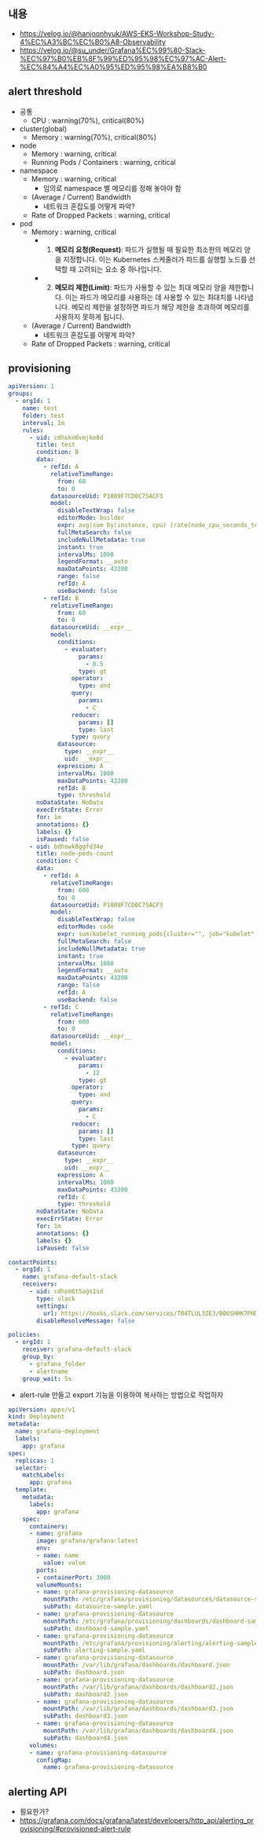 
## 내용
- https://velog.io/@hanjoonhyuk/AWS-EKS-Workshop-Study-4%EC%A3%BC%EC%B0%A8-Observability
- https://velog.io/@su_under/Grafana%EC%99%80-Slack-%EC%97%B0%EB%8F%99%ED%95%98%EC%97%AC-Alert-%EC%84%A4%EC%A0%95%ED%95%98%EA%B8%B0

## alert threshold
- 공통
	- CPU : warning(70%), critical(80%)
- cluster(global)
	- Memory : warning(70%), critical(80%)
- node
	- Memory : warning, critical
	- Running Pods / Containers : warning, critical
- namespace
	- Memory : warning, critical
		- 임의로 namespace 별 메모리를 정해 놓아야 함
	- (Average / Current) Bandwidth
		- 네트워크 혼잡도를 어떻게 파악?
	- Rate of Dropped Packets : warning, critical
- pod
	- Memory : warning, critical
		- 1. **메모리 요청(Request)**: 파드가 실행될 때 필요한 최소한의 메모리 양을 지정합니다. 이는 Kubernetes 스케줄러가 파드를 실행할 노드를 선택할 때 고려되는 요소 중 하나입니다.
		- 2. **메모리 제한(Limit)**: 파드가 사용할 수 있는 최대 메모리 양을 제한합니다. 이는 파드가 메모리를 사용하는 데 사용할 수 있는 최대치를 나타냅니다. 메모리 제한을 설정하면 파드가 해당 제한을 초과하여 메모리를 사용하지 못하게 됩니다.
	-  (Average / Current) Bandwidth
		- 네트워크 혼잡도를 어떻게 파악?
	- Rate of Dropped Packets : warning, critical

## provisioning

```yaml
apiVersion: 1
groups:
  - orgId: 1
    name: test
    folder: test
    interval: 1m
    rules:
      - uid: cdhskn6vmjke8d
        title: test
        condition: B
        data:
          - refId: A
            relativeTimeRange:
              from: 60
              to: 0
            datasourceUid: P1809F7CD0C75ACF3
            model:
              disableTextWrap: false
              editorMode: builder
              expr: avg(sum by(instance, cpu) (rate(node_cpu_seconds_total{mode!~"idle|iowait|steal"}[$__rate_interval])))
              fullMetaSearch: false
              includeNullMetadata: true
              instant: true
              intervalMs: 1000
              legendFormat: __auto
              maxDataPoints: 43200
              range: false
              refId: A
              useBackend: false
          - refId: B
            relativeTimeRange:
              from: 60
              to: 0
            datasourceUid: __expr__
            model:
              conditions:
                - evaluator:
                    params:
                      - 0.5
                    type: gt
                  operator:
                    type: and
                  query:
                    params:
                      - C
                  reducer:
                    params: []
                    type: last
                  type: query
              datasource:
                type: __expr__
                uid: __expr__
              expression: A
              intervalMs: 1000
              maxDataPoints: 43200
              refId: B
              type: threshold
        noDataState: NoData
        execErrState: Error
        for: 1m
        annotations: {}
        labels: {}
        isPaused: false
      - uid: bdhswk8ggfd34e
        title: node-pods-count
        condition: C
        data:
          - refId: A
            relativeTimeRange:
              from: 600
              to: 0
            datasourceUid: P1809F7CD0C75ACF3
            model:
              disableTextWrap: false
              editorMode: code
              expr: sum(kubelet_running_pods{cluster="", job="kubelet", metrics_path="/metrics", node=~"node1"}) OR sum(kubelet_running_pod_count{cluster="", job="kubelet", metrics_path="/metrics", node=~"node1"})
              fullMetaSearch: false
              includeNullMetadata: true
              instant: true
              intervalMs: 1000
              legendFormat: __auto
              maxDataPoints: 43200
              range: false
              refId: A
              useBackend: false
          - refId: C
            relativeTimeRange:
              from: 600
              to: 0
            datasourceUid: __expr__
            model:
              conditions:
                - evaluator:
                    params:
                      - 12
                    type: gt
                  operator:
                    type: and
                  query:
                    params:
                      - C
                  reducer:
                    params: []
                    type: last
                  type: query
              datasource:
                type: __expr__
                uid: __expr__
              expression: A
              intervalMs: 1000
              maxDataPoints: 43200
              refId: C
              type: threshold
        noDataState: NoData
        execErrState: Error
        for: 1m
        annotations: {}
        labels: {}
        isPaused: false

contactPoints:
  - orgId: 1
    name: grafana-default-slack
    receivers:
      - uid: cdhsm6t5ags1sd
        type: slack
        settings:
          url: https://hooks.slack.com/services/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
        disableResolveMessage: false

policies:
  - orgId: 1
    receiver: grafana-default-slack
    group_by:
      - grafana_folder
      - alertname
    group_wait: 5s
```
- alert-rule 만들고 export 기능을 이용하여 복사하는 방법으로 작업하자

```yaml
apiVersion: apps/v1
kind: Deployment
metadata:
  name: grafana-deployment
  labels:
    app: grafana
spec:
  replicas: 1
  selector:
    matchLabels:
      app: grafana
  template:
    metadata:
      labels:
        app: grafana
    spec:
      containers:
      - name: grafana
        image: grafana/grafana:latest
        env:
        - name: name
          value: value
        ports:
        - containerPort: 3000
        volumeMounts:
        - name: grafana-provisioning-datasource
          mountPath: /etc/grafana/provisioning/datasources/datasource-sample.yaml
          subPath: datasource-sample.yaml
        - name: grafana-provisioning-datasource
          mountPath: /etc/grafana/provisioning/dashboards/dashboard-sample.yaml
          subPath: dashboard-sample.yaml
        - name: grafana-provisioning-datasource
          mountPath: /etc/grafana/provisioning/alerting/alerting-sample.yaml
          subPath: alerting-sample.yaml
        - name: grafana-provisioning-datasource
          mountPath: /var/lib/grafana/dashboards/dashboard.json
          subPath: dashboard.json
        - name: grafana-provisioning-datasource
          mountPath: /var/lib/grafana/dashboards/dashboard2.json
          subPath: dashboard2.json
        - name: grafana-provisioning-datasource
          mountPath: /var/lib/grafana/dashboards/dashboard3.json
          subPath: dashboard3.json
        - name: grafana-provisioning-datasource
          mountPath: /var/lib/grafana/dashboards/dashboard4.json
          subPath: dashboard4.json
      volumes:
      - name: grafana-provisioning-datasource
        configMap:
          name: grafana-provisioning-datasource
```

## alerting API
- 필요한가?
- https://grafana.com/docs/grafana/latest/developers/http_api/alerting_provisioning/#provisioned-alert-rule
